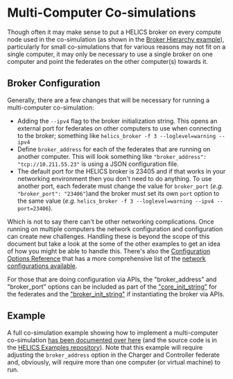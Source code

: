 # Multi-Computer Co-simulations

Though often it may make sense to put a HELICS broker on every compute node used in the co-simulation (as shown in the [Broker Hierarchy example](./borker_hierarchies.md)), particularly for small co-simulations that for various reasons may not fit on a single computer, it may only be necessary to use a single broker on one computer and point the federates on the other computer(s) towards it. 

## Broker Configuration
Generally, there are a few changes that will be necessary for running a multi-computer co-simulation: 

- Adding the `--ipv4` flag to the broker initialization string. This opens an external port for federates on other computers to use when connecting to the broker; something like `helics_broker -f 3 --loglevel=warning --ipv4`
- Define `broker_address` for each of the federates that are running on another computer. This will look something like `"broker_address": "tcp://10.211.55.23"` is using a JSON configuration file.
- The default port for the HELICS broker is 23405 and if that works in your networking environment then you don't need to do anything. To use another port, each federate must change the value for `broker_port` (_e.g._ `"broker_port": "23406"`)and the broker must set its own `port` option to the same value (_e.g._ `helics_broker -f 3 --loglevel=warning --ipv4 --port=23406`).

Which is not to say there can't be other networking complications. Once running on multiple computers the network configuration and configuration can create new challenges. Handling these is beyond the scope of this document but take a look at the some of the other examples to get an idea of how you might be able to handle this. There's also the [Configuration Options Reference](../../references/configuration_options_reference.md) that has a more comprehensive list of the [network configurations available](./../references/configuration_options_reference.md#Network).

For those that are doing configuration via APIs, the "broker_address" and "broker_port" options can be included as part of the ["core_init_string"](../../references/configuration_options_reference.md#core-init-string-coreinitstring-coreinitstring-i) for the federates and the ["broker_init_string"](../../references/configuration_options_reference.md#broker-init-string-brokerinitstring-brokerinitstring) if instantiating the broker via APIs.


## Example

A full co-simulation example showing how to implement a multi-computer co-simulation [has been documented over here](../examples/advanced_examples/advanced_brokers_multicomputer.md) (and the source code is in the [HELICS Examples repository](https://github.com/GMLC-TDC/HELICS-Examples/tree/main/user_guide_examples/advanced/advanced_brokers/multi_computer)). Note that this example will require adjusting the `broker_address` option in the Charger and Controller federate and, obviously, will require more than one computer (or virtual machine) to run.
